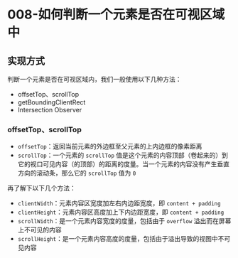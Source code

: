 # 008-如何判断一个元素是否在可视区域中

## 实现方式

判断一个元素是否在可视区域内，我们一般使用以下几种方法：

+ offsetTop、scrollTop
+ getBoundingClientRect
+ Intersection Observer
  
### offsetTop、scrollTop

+ `offsetTop`：返回当前元素的外边框至父元素的上内边框的像素距离
+ `scrollTop`：一个元素的 `scrollTop` 值是这个元素的内容顶部（卷起来的）到它的视口可见内容（的顶部）的距离的度量。当一个元素的内容没有产生垂直方向的滚动条，那么它的 `scrollTop` 值为 `0`
  
再了解下以下几个方法：
+ `clientWidth`：元素内容区宽度加左右内边距宽度，即 `content + padding`
+ `clientHeight`：元素内容区高度加上下内边距宽度，即 `content + padding`
+ `scrollWidth`：是一个元素内容宽度的度量，包括由于 `overflow` 溢出而在屏幕上不可见的内容
+ `scrollHeight`：是一个元素内容高度的度量，包括由于溢出导致的视图中不可见内容